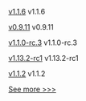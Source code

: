 
[v1.1.6](https://github.com/hyperledger/firefly-evmconnect/releases/tag/v1.1.6) v1.1.6

[v0.9.11](https://github.com/hyperledger/firefly-transaction-manager/releases/tag/v0.9.11) v0.9.11

[v1.1.0-rc.3](https://github.com/hyperledger/firefly-cli/releases/tag/v1.1.0-rc.3) v1.1.0-rc.3

[v1.13.2-rc1](https://github.com/hyperledger/indy-node/releases/tag/v1.13.2-rc1) v1.13.2-rc1

[v1.1.2](https://github.com/hyperledger/firefly-common/releases/tag/v1.1.2) v1.1.2


[See more >>>](https://start-here.hyperledger.org/releases)
